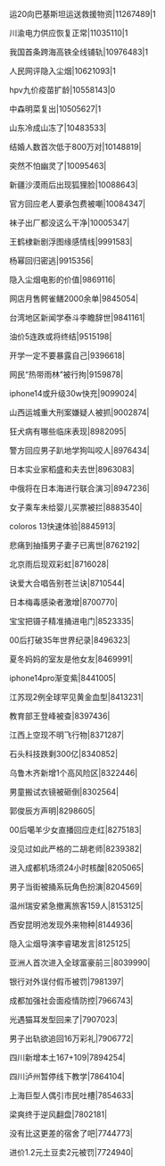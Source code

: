 运20向巴基斯坦运送救援物资|11267489|1

川渝电力供应恢复正常|11035110|1

我国首条跨海高铁全线铺轨|10976483|1

人民网评隐入尘烟|10621093|1

hpv九价疫苗扩龄|10558143|0

中森明菜复出|10505627|1

山东冷成山冻了|10483533|

结婚人数首次低于800万对|10148819|

突然不怕幽灵了|10095463|

新疆沙漠雨后出现狐狸脸|10088643|

官方回应老人要承包费被嘲|10084347|

袜子出厂都没这么干净|10005347|

王鹤棣新剧浮图缘感情线|9991583|

杨幂回归密逃|9915356|

隐入尘烟电影的价值|9869116|

网店月售鳄雀鳝2000余单|9845054|

台湾地区新闻学泰斗李瞻辞世|9841161|

油价5连跌或将终结|9515198|

开学一定不要暴露自己|9396618|

网民“热带雨林”被行拘|9159878|

iphone14或升级30w快充|9099024|

山西运城重大刑案嫌疑人被抓|9002874|

狂犬病有哪些临床表现|8982095|

警方回应男子趴地学狗叫咬人|8976434|

日本实业家稻盛和夫去世|8963083|

中俄将在日本海进行联合演习|8947236|

女子乘车未给婴儿买票被拦|8883540|

coloros 13快速体验|8845913|

悲痛到抽搐男子妻子已离世|8762192|

北京雨后现双彩虹|8716028|

诀爱大合唱告别苍兰诀|8710544|

日本梅毒感染者激增|8700770|

宝宝把镊子精准捅进电门|8523335|

00后打破35年世界纪录|8496323|

夏冬妈妈的室友是他女友|8469991|

iphone14pro渐变紫|8441005|

江苏现2例全球罕见黄金血型|8413231|

教育部王登峰被查|8397436|

江西上空现不明飞行物|8371287|

石头科技跌剩300亿|8340852|

乌鲁木齐新增1个高风险区|8322446|

男童搬试衣镜被砸倒|8302564|

郭俊辰方声明|8298605|

00后噶羊少女直播回应走红|8275183|

没见过如此严格的二胡老师|8239382|

进入成都机场须24小时核酸|8205065|

男子当街被捅系玩角色扮演|8204569|

温州瑞安紧急撤离旅客159人|8153125|

西安昆明池发现外来物种|8144936|

隐入尘烟导演李睿珺发言|8125125|

亚洲人首次进入全球富豪前三|8039990|

银行对外误付假币被罚|7981397|

成都加强社会面疫情防控|7966743|

光遇猫耳发型回来了|7907023|

男子出轨欲追回16万彩礼|7906772|

四川新增本土167+109|7894254|

四川泸州暂停线下教学|7864104|

上海巨型人偶引市民吐槽|7854633|

梁爽终于逆风翻盘|7802181|

没有比这更差的宿舍了吧|7744773|

进价1.2元土豆卖2元被罚|7724940|


